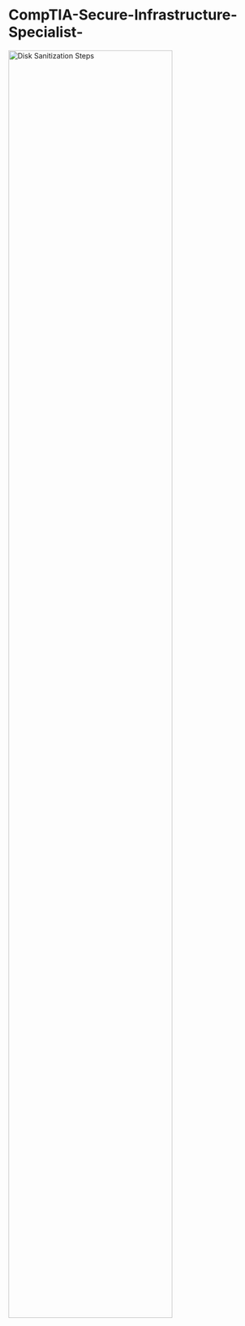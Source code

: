 # CompTIA-Secure-Infrastructure-Specialist-

<img src="https://i.imgur.com/jDDZ0eA.png" height="80%" width="80%" alt="Disk Sanitization Steps"/>
